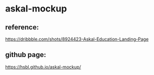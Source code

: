 # askal-mockup

## reference:
https://dribbble.com/shots/8924423-Askal-Education-Landing-Page

## github page:
https://hsbl.github.io/askal-mockup/
